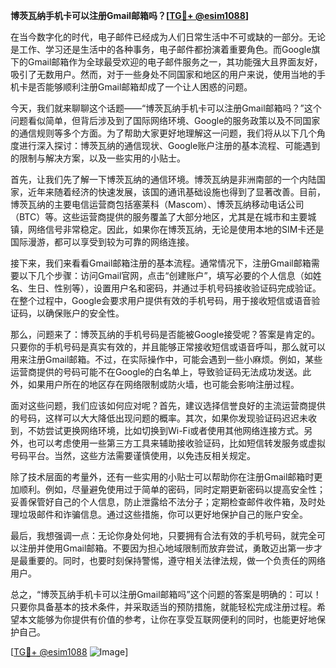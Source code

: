 **博茨瓦纳手机卡可以注册Gmail邮箱吗？[[TG💪+ @esim1088](https://t.me/s/esim1088)]**

在当今数字化的时代，电子邮件已经成为人们日常生活中不可或缺的一部分。无论是工作、学习还是生活中的各种事务，电子邮件都扮演着重要角色。而Google旗下的Gmail邮箱作为全球最受欢迎的电子邮件服务之一，其功能强大且界面友好，吸引了无数用户。然而，对于一些身处不同国家和地区的用户来说，使用当地的手机卡是否能够顺利注册Gmail邮箱却成了一个让人困惑的问题。

今天，我们就来聊聊这个话题——“博茨瓦纳手机卡可以注册Gmail邮箱吗？”这个问题看似简单，但背后涉及到了国际网络环境、Google的服务政策以及不同国家的通信规则等多个方面。为了帮助大家更好地理解这一问题，我们将从以下几个角度进行深入探讨：博茨瓦纳的通信现状、Google账户注册的基本流程、可能遇到的限制与解决方案，以及一些实用的小贴士。

首先，让我们先了解一下博茨瓦纳的通信环境。博茨瓦纳是非洲南部的一个内陆国家，近年来随着经济的快速发展，该国的通讯基础设施也得到了显著改善。目前，博茨瓦纳的主要电信运营商包括塞莱科（Mascom）、博茨瓦纳移动电话公司（BTC）等。这些运营商提供的服务覆盖了大部分地区，尤其是在城市和主要城镇，网络信号非常稳定。因此，如果你在博茨瓦纳，无论是使用本地的SIM卡还是国际漫游，都可以享受到较为可靠的网络连接。

接下来，我们来看看Gmail邮箱注册的基本流程。通常情况下，注册Gmail邮箱需要以下几个步骤：访问Gmail官网，点击“创建账户”，填写必要的个人信息（如姓名、生日、性别等），设置用户名和密码，并通过手机号码接收验证码完成验证。在整个过程中，Google会要求用户提供有效的手机号码，用于接收短信或语音验证码，以确保账户的安全性。

那么，问题来了：博茨瓦纳的手机号码是否能被Google接受呢？答案是肯定的。只要你的手机号码是真实有效的，并且能够正常接收短信或语音呼叫，那么就可以用来注册Gmail邮箱。不过，在实际操作中，可能会遇到一些小麻烦。例如，某些运营商提供的号码可能不在Google的白名单上，导致验证码无法成功发送。此外，如果用户所在的地区存在网络限制或防火墙，也可能会影响注册过程。

面对这些问题，我们应该如何应对呢？首先，建议选择信誉良好的主流运营商提供的号码，这样可以大大降低出现问题的概率。其次，如果你发现验证码迟迟未收到，不妨尝试更换网络环境，比如切换到Wi-Fi或者使用其他网络连接方式。另外，也可以考虑使用一些第三方工具来辅助接收验证码，比如短信转发服务或虚拟号码平台。当然，这些方法需要谨慎使用，以免违反相关规定。

除了技术层面的考量外，还有一些实用的小贴士可以帮助你在注册Gmail邮箱时更加顺利。例如，尽量避免使用过于简单的密码，同时定期更新密码以提高安全性；妥善保管好自己的个人信息，防止泄露给不法分子；定期检查邮件收件箱，及时处理垃圾邮件和诈骗信息。通过这些措施，你可以更好地保护自己的账户安全。

最后，我想强调一点：无论你身处何地，只要拥有合法有效的手机号码，就完全可以注册并使用Gmail邮箱。不要因为担心地域限制而放弃尝试，勇敢迈出第一步才是最重要的。同时，也要时刻保持警惕，遵守相关法律法规，做一个负责任的网络用户。

总之，“博茨瓦纳手机卡可以注册Gmail邮箱吗”这个问题的答案是明确的：可以！只要你具备基本的技术条件，并采取适当的预防措施，就能轻松完成注册过程。希望本文能够为你提供有价值的参考，让你在享受互联网便利的同时，也能更好地保护自己。

[[TG💪+ @esim1088](https://t.me/s/esim1088) ![Image](https://i.postimg.cc/4NQfJmqS/Snipaste-2025-05-13-00-14-12.png)]